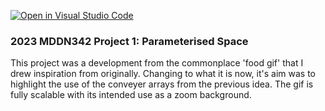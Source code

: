 [![Open in Visual Studio Code](https://classroom.github.com/assets/open-in-vscode-c66648af7eb3fe8bc4f294546bfd86ef473780cde1dea487d3c4ff354943c9ae.svg)](https://classroom.github.com/online_ide?assignment_repo_id=10300731&assignment_repo_type=AssignmentRepo)
### 2023 MDDN342 Project 1: Parameterised Space
This project was a development from the commonplace 'food gif' that I drew inspiration from originally. Changing to what it is now, it's aim was to highlight the use of the conveyer arrays from the previous idea. The gif is fully scalable with its intended use as a zoom background.  
